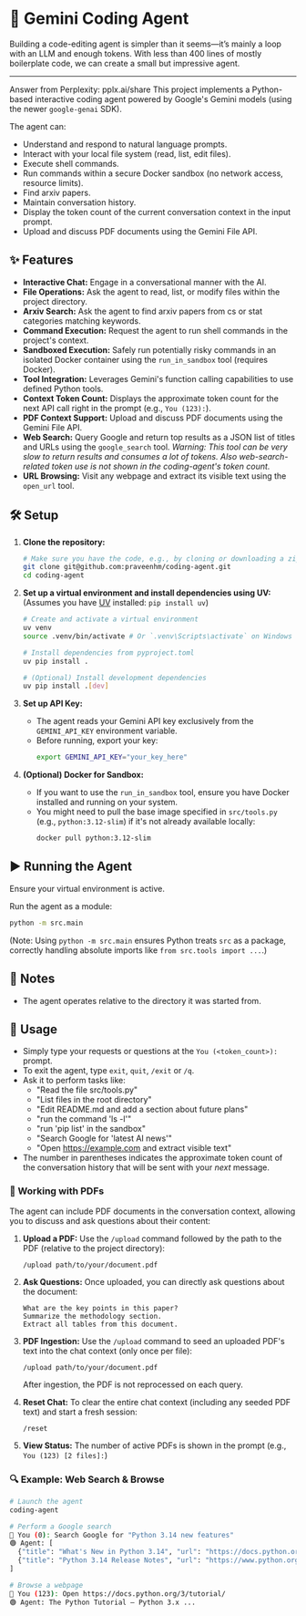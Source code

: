 # 🤖 Gemini Coding Agent

Building a code-editing agent is simpler than it seems—it’s mainly a loop with an LLM and enough tokens. With less than 400 lines of mostly boilerplate code, we can create a small but impressive agent.

---
Answer from Perplexity: pplx.ai/share
This project implements a Python-based interactive coding agent powered by Google's Gemini models (using the newer `google-genai` SDK).

The agent can:
- Understand and respond to natural language prompts.
- Interact with your local file system (read, list, edit files).
- Execute shell commands.
- Run commands within a secure Docker sandbox (no network access, resource limits).
- Find arxiv papers.
- Maintain conversation history.
- Display the token count of the current conversation context in the input prompt.
- Upload and discuss PDF documents using the Gemini File API.

## ✨ Features

- **Interactive Chat:** Engage in a conversational manner with the AI.
- **File Operations:** Ask the agent to read, list, or modify files within the project directory.
- **Arxiv Search:** Ask the agent to find arxiv papers from cs or stat categories matching keywords.
- **Command Execution:** Request the agent to run shell commands in the project's context.
- **Sandboxed Execution:** Safely run potentially risky commands in an isolated Docker container using the `run_in_sandbox` tool (requires Docker).
- **Tool Integration:** Leverages Gemini's function calling capabilities to use defined Python tools.
- **Context Token Count:** Displays the approximate token count for the next API call right in the prompt (e.g., `You (123):`).
- **PDF Context Support:** Upload and discuss PDF documents using the Gemini File API.
- **Web Search:** Query Google and return top results as a JSON list of titles and URLs using the `google_search` tool. *Warning: This tool can be very slow to return results and consumes a lot of tokens. Also web-search-related token use is not shown in the coding-agent's token count.*
- **URL Browsing:** Visit any webpage and extract its visible text using the `open_url` tool.

## 🛠️ Setup

1.  **Clone the repository:**
    ```bash
    # Make sure you have the code, e.g., by cloning or downloading a zip file
    git clone git@github.com:praveenhm/coding-agent.git
    cd coding-agent
    ```
2.  **Set up a virtual environment and install dependencies using UV:**
    (Assumes you have [UV](https://github.com/astral-sh/uv) installed: `pip install uv`)
    ```bash
    # Create and activate a virtual environment
    uv venv
    source .venv/bin/activate # Or `.venv\Scripts\activate` on Windows

    # Install dependencies from pyproject.toml
    uv pip install .

    # (Optional) Install development dependencies
    uv pip install .[dev]
    ```

3.  **Set up API Key:**
    - The agent reads your Gemini API key exclusively from the `GEMINI_API_KEY` environment variable.
    - Before running, export your key:
      ```bash
      export GEMINI_API_KEY="your_key_here"
      ```

4.  **(Optional) Docker for Sandbox:**
    - If you want to use the `run_in_sandbox` tool, ensure you have Docker installed and running on your system.
    - You might need to pull the base image specified in `src/tools.py` (e.g., `python:3.12-slim`) if it's not already available locally:
      ```bash
      docker pull python:3.12-slim
      ```

## ▶️ Running the Agent

Ensure your virtual environment is active.

Run the agent as a module:
```bash
python -m src.main
```

(Note: Using `python -m src.main` ensures Python treats `src` as a package, correctly handling absolute imports like `from src.tools import ...`.)

## 📝 Notes
- The agent operates relative to the directory it was started from.

## 💬 Usage

- Simply type your requests or questions at the `You (<token_count>):` prompt.
- To exit the agent, type `exit`, `quit`, `/exit` or `/q`.
- Ask it to perform tasks like:
    - "Read the file src/tools.py"
    - "List files in the root directory"
    - "Edit README.md and add a section about future plans"
    - "run the command 'ls -l'"
    - "run 'pip list' in the sandbox"
    - "Search Google for 'latest AI news'"
    - "Open https://example.com and extract visible text"
- The number in parentheses indicates the approximate token count of the conversation history that will be sent with your *next* message.

### 📄 Working with PDFs

The agent can include PDF documents in the conversation context, allowing you to discuss and ask questions about their content:

1. **Upload a PDF:** Use the `/upload` command followed by the path to the PDF (relative to the project directory):
   ```
   /upload path/to/your/document.pdf
   ```

2. **Ask Questions:** Once uploaded, you can directly ask questions about the document:
   ```
   What are the key points in this paper?
   Summarize the methodology section.
   Extract all tables from this document.
   ```

3. **PDF Ingestion:** Use the `/upload` command to seed an uploaded PDF's text into the chat context (only once per file):
   ```
   /upload path/to/your/document.pdf
   ```
   After ingestion, the PDF is not reprocessed on each query.

4. **Reset Chat:** To clear the entire chat context (including any seeded PDF text) and start a fresh session:
   ```
   /reset
   ```

5. **View Status:** The number of active PDFs is shown in the prompt (e.g., `You (123) [2 files]:`)

### 🔍 Example: Web Search & Browse

```bash
# Launch the agent
coding-agent

# Perform a Google search
🔵 You (0): Search Google for "Python 3.14 new features"
🟢 Agent: [
  {"title": "What's New in Python 3.14", "url": "https://docs.python.org/3/whatsnew/3.14.html"},
  {"title": "Python 3.14 Release Notes", "url": "https://www.python.org/downloads/release/python-3140/"}
]

# Browse a webpage
🔵 You (123): Open https://docs.python.org/3/tutorial/
🟢 Agent: The Python Tutorial — Python 3.x ...
